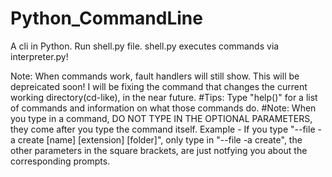 # Python_CommandLine
A cli in Python.
Run shell.py file.
shell.py executes commands via interpreter.py!

Note:
When commands work, fault handlers will still show.
This will be depreicated soon!
I will be fixing the command that changes the current working directory(cd-like), in the near future.
#Tips:
Type "help()" for a list of commands and information on what those commands do.
#Note: When you type in a command, DO NOT TYPE IN THE OPTIONAL PARAMETERS, they come after you type the command itself.
Example - If you type "--file -a create [name] [extension] [folder]", only type in "--file -a create", the other parameters in the square brackets, are just notfying you about the corresponding prompts.

